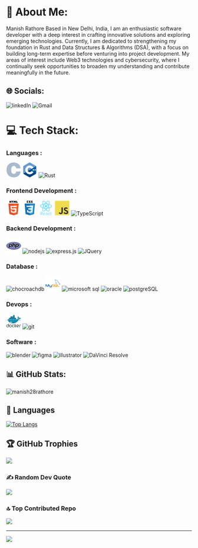 # 💫 About Me:
Manish Rathore Based in New Delhi, India, I am an enthusiastic software developer with a deep interest in crafting innovative solutions and exploring emerging technologies. Currently, I am dedicated to strengthening my foundation in Rust and Data Structures & Algorithms (DSA), with a focus on building long-term expertise before venturing into project development. My areas of interest include Web3 technologies and cybersecurity, where I continually seek opportunities to broaden my understanding and contribute meaningfully in the future.


## 🌐 Socials:
<img src="https://upload.wikimedia.org/wikipedia/commons/thumb/8/81/LinkedIn_icon.svg/2048px-LinkedIn_icon.svg.png" height="40" width="40" alt="linkedIn" /> <img src="https://ts2.mm.bing.net/th?id=OIP.cX2oApD3MGKhH8jQgMLQWwHaHa&pid=15.1" alt="Gmail" height="40" width="40" />



# 💻 Tech Stack:
<h3>Languages :</h3>
<p >
    <img src="https://raw.githubusercontent.com/devicons/devicon/master/icons/c/c-original.svg" alt="c" width="40" height="40" /> 
    <img src="https://raw.githubusercontent.com/devicons/devicon/master/icons/cplusplus/cplusplus-original.svg" alt="cplusplus" width="40" height="40" />
    <img src="https://th.bing.com/th/id/R.d5fecb8dec83c7d87df23656f61a51e5?rik=giwby0KEhLlPEQ&riu=http%3a%2f%2frust-lang.org%2flogos%2frust-logo-512x512.png&ehk=fLtV4l2OjyRvC3QnMXDP5%2f7dnwFYK%2f5E5n9jgF6CSkk%3d&risl=&pid=ImgRaw&r=0" alt="Rust" width="40" height="40" />
</p>

<h3>Frontend Development :</h3>
<p >
    <img src="https://raw.githubusercontent.com/devicons/devicon/master/icons/html5/html5-original-wordmark.svg" alt="html5" width="40" height="40" />
    <img src="https://raw.githubusercontent.com/devicons/devicon/master/icons/css3/css3-original-wordmark.svg" alt="css3" width="40" height="40" />
    <img src="https://raw.githubusercontent.com/devicons/devicon/master/icons/react/react-original-wordmark.svg" alt="react" width="40" height="40" />
    <img src="https://raw.githubusercontent.com/devicons/devicon/master/icons/javascript/javascript-original.svg" alt="javascript" width="40" height="40" />
    <img src="https://upload.wikimedia.org/wikipedia/commons/thumb/4/4c/Typescript_logo_2020.svg/1200px-Typescript_logo_2020.svg.png" alt="TypeScript" width="40" height="40" />
</p>
<h3>Backend Development :</h3>
<p >
    <img src="https://raw.githubusercontent.com/devicons/devicon/master/icons/php/php-original.svg" alt="php" width="40" height="40" />
    <img src="https://1.bp.blogspot.com/-sqAjIvOtpXI/XYoCmqOyMwI/AAAAAAAAJig/CowR8wgEauEs-RXN2IPmLYkC7NHoHuA3gCLcBGAsYHQ/s1600/node-js-logo.png" alt="nodejs" width="40" height="40" />
    <img src="https://miro.medium.com/v2/resize:fit:1800/1*HTy1M1eFC7GoW6odSukQVw.png" alt="express.js" width="80" height="40" />
    <img src="https://th.bing.com/th/id/R.b8c83e1394a0fd1b9fdec510fd9a1836?rik=mtXZQe9kgC3BwQ&riu=http%3a%2f%2fanveshtech.com%2fwp-content%2fuploads%2f2024%2f07%2fjquery-scaled.webp&ehk=vHUTsXxyL3oIRjQ1T6ZrYeyrUyqabZQS%2f6E4Emshf%2fo%3d&risl=&pid=ImgRaw&r=0" alt="JQuery" width="40" height="40" />
</p>

<h3>Database :</h3>
<p>
    <img src="https://www.clipartmax.com/png/middle/171-1718351_cockroachdb-logo-png-transparent-cockroach-labs.png"
 alt="chocroachdb" width="40" height="40" />
    <img src="https://raw.githubusercontent.com/devicons/devicon/master/icons/mysql/mysql-original-wordmark.svg" alt
="mysql" width="40" height="40" />
    <img src="https://th.bing.com/th/id/R.b25bae44ff516c7dcc3eacdb14d2c499?rik=5rI66KCDGmJOgQ&riu=http%3a%2f%2fclipart.info%2fimages%2fccovers%2f1499955337microsoft-sql-server-logo-png.png&ehk=cFGE%2f%2fesEwqoP90RGgL2BquXFkUt7z4aF%2bLwj4hQ6GA%3d&risl=&pid=ImgRaw&r=0" alt="microsoft sql" width="40" height="40" />
    <img src="https://www.pngmart.com/files/23/Oracle-Logo-PNG-Image.png" alt="oracle" width="40" height="40" >
    <img src="https://w7.pngwing.com/pngs/441/460/png-transparent-postgresql-plain-wordmark-logo-icon.png" alt="postgreSQL" width="40" height="40" >
</p>
<h3>Devops :</h3>
<p>
    <img src="https://raw.githubusercontent.com/devicons/devicon/master/icons/docker/docker-original-wordmark.svg" alt="docker" width="40" height="40" />
    <img src="https://www.vectorlogo.zone/logos/git-scm/git-scm-icon.svg" alt="git" width="40" height="40" />
</p>
<h3>Software :</h3>
<p>
    <img src="https://download.blender.org/branding/community/blender_community_badge_white.svg" alt="blender" width="40" height="40" />
    <img src="https://www.vectorlogo.zone/logos/figma/figma-icon.svg" alt="figma" width="40" height="40" />
    <img src="https://www.vectorlogo.zone/logos/adobe_illustrator/adobe_illustrator-icon.svg" alt="illustrator" width="40" height="40" />
    <img src="https://w7.pngwing.com/pngs/588/408/png-transparent-davinci-resolve-alt-macos-bigsur-icon-thumbnail.png" alt="DaVinci Resolve" width="40" height="40" />
</p>

## 📊  GitHub Stats:
<p align="left">
    <img src="https://github-readme-stats.vercel.app/api?username=manish28rathore&show_icons=true&locale=en&theme=radical" alt="manish28rathore" />
</p>

## 💾 Languages
[![Top Langs](https://github-readme-stats.vercel.app/api/top-langs/?username=manish28rathore&layout=compact&theme=radical)](https://github.com/manish28rathore)

    
## 🏆 GitHub Trophies
![](https://github-profile-trophy.vercel.app/?username=manish28rathore&theme=radical&no-frame=false&no-bg=true&margin-w=4)

### ✍️ Random Dev Quote
![](https://quotes-github-readme.vercel.app/api?type=horizontal&theme=merko)

### 🔝 Top Contributed Repo
![](https://github-contributor-stats.vercel.app/api?username=manish28rathore&limit=5&theme=dark&combine_all_yearly_contributions=true)

---
[![](https://visitcount.itsvg.in/api?id=manish28rathore&icon=0&color=0)](https://visitcount.itsvg.in)

<!-- Proudly created with GPRM ( https://gprm.itsvg.in ) -->
